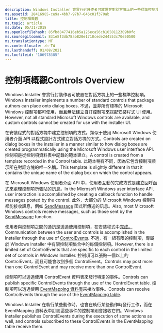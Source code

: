 ```yaml
---
description: Windows Installer 會實行封裝作者可放置在對話方塊上的一些標準控制項。 不過，並非所有標準的 Microsoft Windows 控制項都可使用，而且無法建立自訂控制項來搭配安裝程式 UI 使用。
ms.assetid: 28416905-ce9a-4bb7-97b7-646c01f370ab
title: 控制項概觀
ms.topic: article
ms.date: 05/31/2018
ms.openlocfilehash: 85fbd8477416eb5a126eca56cb1050112309b0fc
ms.sourcegitcommit: 831e8f3db78ab820e1710cede244553c70e50500
ms.translationtype: MT
ms.contentlocale: zh-TW
ms.lasthandoff: 01/08/2021
ms.locfileid: "106978385"
---
```

# <a name="controls-overview"></a><span data-ttu-id="1081c-104">控制項概觀</span><span class="sxs-lookup"><span data-stu-id="1081c-104">Controls Overview</span></span>

<span data-ttu-id="1081c-105">Windows Installer 會實行封裝作者可放置在對話方塊上的一些標準控制項。</span><span class="sxs-lookup"><span data-stu-id="1081c-105">Windows Installer implements a number of standard controls that package authors can place onto dialog boxes.</span></span> <span data-ttu-id="1081c-106">不過，並非所有標準的 Microsoft Windows 控制項都可使用，而且無法建立自訂控制項來搭配安裝程式 UI 使用。</span><span class="sxs-lookup"><span data-stu-id="1081c-106">However, not all standard Microsoft Windows controls are available, and custom controls cannot be created for use with the installer UI.</span></span>

<span data-ttu-id="1081c-107">在安裝程式的對話方塊中建立控制項的方式，類似于使用 Microsoft Windows 使用者介面 API 以程式設計方式建立對話方塊的方式。</span><span class="sxs-lookup"><span data-stu-id="1081c-107">Controls are created on dialog boxes in the installer in a manner similar to how dialog boxes are created programmatically using the Microsoft Windows user interface API.</span></span> <span data-ttu-id="1081c-108">控制項是從控制項資料表中記錄的範本建立。</span><span class="sxs-lookup"><span data-stu-id="1081c-108">A control is created from a template recorded in the Control table.</span></span> <span data-ttu-id="1081c-109">此範本稍有不同，因為它包含控制項顯示所在對話方塊的唯一名稱。</span><span class="sxs-lookup"><span data-stu-id="1081c-109">This template is slightly different in that it contains the unique name of the dialog box on which the control appears.</span></span>

<span data-ttu-id="1081c-110">在 Microsoft Windows 使用者介面 API 中，使用者互動的完成方式是建立回呼函式來處理控制項所張貼的訊息。</span><span class="sxs-lookup"><span data-stu-id="1081c-110">In the Microsoft Windows user interface API, user interaction is accomplished by creating a callback function to handle messages posted by the control.</span></span> <span data-ttu-id="1081c-111">此外，大部分的 Microsoft Windows 控制項都能接收訊息，例如 [SendMessage](/windows/win32/api/winuser/nf-winuser-sendmessage) 函式所傳送的訊息。</span><span class="sxs-lookup"><span data-stu-id="1081c-111">Also, most Microsoft Windows controls receive messages, such as those sent by the [SendMessage](/windows/win32/api/winuser/nf-winuser-sendmessage) function.</span></span>

<span data-ttu-id="1081c-112">使用者與控制項之間的通訊是透過使用控制項，在安裝程式中[完成。](controlevent-overview.md)</span><span class="sxs-lookup"><span data-stu-id="1081c-112">Communication between the user and controls is accomplished in the installer through the use of [ControlEvents](controlevent-overview.md).</span></span> <span data-ttu-id="1081c-113">不過，有一組有限的控制項，專屬於 Windows Installer 中有限控制項集合中的每個控制項。</span><span class="sxs-lookup"><span data-stu-id="1081c-113">However, there is a limited set of ControlEvents that are specific to each control in the limited set of controls in Windows Installer.</span></span> <span data-ttu-id="1081c-114">控制項可以張貼一個以上的 ControlEvent，而且可能會收到多個 ControlEvent。</span><span class="sxs-lookup"><span data-stu-id="1081c-114">Controls may post more than one ControlEvent and may receive more than one ControlEvent.</span></span>

<span data-ttu-id="1081c-115">控制項可以透過使用 ControlEvent 資料表來發行特定的事件。</span><span class="sxs-lookup"><span data-stu-id="1081c-115">Controls can publish specific ControlEvents through the use of the ControlEvent table.</span></span> <span data-ttu-id="1081c-116">控制項可以透過使用 [EventMapping 資料表](eventmapping-table.md)來接收事件。</span><span class="sxs-lookup"><span data-stu-id="1081c-116">Controls can receive ControlEvents through the use of the [EventMapping table](eventmapping-table.md).</span></span>

<span data-ttu-id="1081c-117">Windows Installer 在執行某些動作時，也會在執行某些動作時發行工作，而在 EventMapping 資料表中訂閱這些事件的控制項則會接收它們。</span><span class="sxs-lookup"><span data-stu-id="1081c-117">Windows Installer publishes ControlEvents during the execution of some actions as well, and controls subscribed to these ControlEvents in the EventMapping table receive them.</span></span>

 

 
